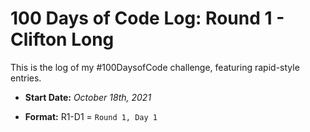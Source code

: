# 100 Days of Code Log: Round 1 - Clifton Long
This is the log of my #100DaysofCode challenge, featuring rapid-style entries.

* **Start Date:** *October 18th, 2021*

* **Format:** R1-D1 = `Round 1, Day 1`

<!-- 
## Log

1. Began Angela Yu's *"Complete Python Pro Bootcamp for 20201"* course on Udemy, which is also itself a #100 Days of Code program. 

2. Went over data types, type conversions, and type casting; got halfway through Section 2 of my Udemy course. 

3. Built a BMI calculator for practicing mathematic operations and type conversions. 

4. Went over F-Strings and number manipulation. 

5. Built a calculator comparing how many days/weeks/months you have left (if you lived to 90 years old). 

6. Built a tip calculator in Python. 

7. Made a repo for my tip calculator; built a BMI calculator, this time using `if`/`elif`/`else` statements. 

8. Had to troubleshoot Replit not working this morning, so today's coding exercises were brief. But today's material continued on `if` statements. 

9. Completed another coding exercise focusing on multiple `if` conditions; added it to my GitHub for prosperity. 

10. Technically a day of no code. Took the day off to recover, listen to the rain before work, and get rested for tomorrow. 

11. Finished Section 3 of my Udemy course, which covered logical operators. 

12. Finished Section 4-3; refactored a "Choose your path" coding exercise; finished adding another code exercise to my GitHub. 

13. Built a simple coin toss script in Python for my course's video on pseudorandom values. 

14. Finished Section 4, and built a Rock/Paper/Scissors game app. 

15. Almost finished Section 5; completed FizzBuzz coding exercise. 

16. Finished Section 5; built a password generator. 

17. Began Section 6, covering function declarations in Python. 

18. Began using `while` loops to practice algorithms with Karel the robot. 

19. Took a personal day for R&R. 

20. Practiced more complex conditionals with Karel in Python. 

21. Finished Section 6, coding an algorithm to get Karel to escape a maze. 

22. Finished modules 7-1 through 7-4 in my Python course. Built a word randomizer component for Hangman game app. 

23. Finished modules 7-4 through 7-7, finishing the section. Built a Hangman game app in Python. 

24. Day of rest. Stressful week -- add +1 day after Day 100 to compensate. 

25. Intro to Positional Arguments and Keyword Arguments; coded an app that calculates how much paint you need to buy, given a random height and width of a wall. 
-->
